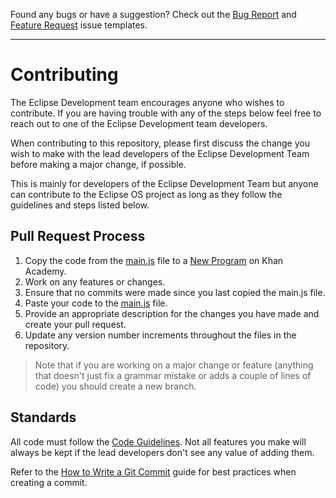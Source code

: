 Found any bugs or have a suggestion? Check out the [Bug Report](https://github.com/athaun/Eclipse-OS/blob/master/.github/ISSUE_TEMPLATE/bug_report.md) and [Feature Request](https://github.com/athaun/Eclipse-OS/blob/master/.github/ISSUE_TEMPLATE/feature_request.md) issue templates.

<hr>

# Contributing
The Eclipse Development team encourages anyone who wishes to contribute. If you are having trouble with any of the steps below feel free to reach out to one of the Eclipse Development team developers. 

When contributing to this repository, please first discuss the change you wish to make with the lead developers of the Eclipse Development Team before making a major change, if possible. 

This is mainly for developers of the Eclipse Development Team but anyone can contribute to the Eclipse OS project as long as they follow the guidelines and steps listed below.
## Pull Request Process
1. Copy the code from the [main.js](https://raw.githubusercontent.com/athaun/Eclipse-OS/master/main.js) file to a [New Program](https://www.khanacademy.org/computer-programming/new/pjs) on Khan Academy.
2. Work on any features or changes.
3. Ensure that no commits were made since you last copied the main.js file.
4. Paste your code to the [main.js](https://github.com/athaun/Eclipse-OS/edit/master/main.js) file.
5. Provide an appropriate description for the changes you have made and create your pull request.
6. Update any version number increments throughout the files in the repository.
> Note that if you are working on a major change or feature (anything that doesn't just fix a grammar mistake or adds a couple of lines of code) you should create a new branch.
## Standards
All code must follow the [Code Guidelines](https://github.com/athaun/Eclipse-OS/wiki/Code-Guidelines). Not all features you make will always be kept if the lead developers don't see any value of adding them. 

Refer to the [How to Write a Git Commit](https://chris.beams.io/posts/git-commit/) guide for best practices when creating a commit.
